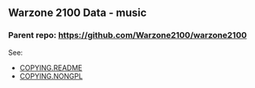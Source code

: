 Warzone 2100 Data - music
----------------------------

### Parent repo: https://github.com/Warzone2100/warzone2100

See:
- [COPYING.README](COPYING.README)
- [COPYING.NONGPL](COPYING.NONGPL)
